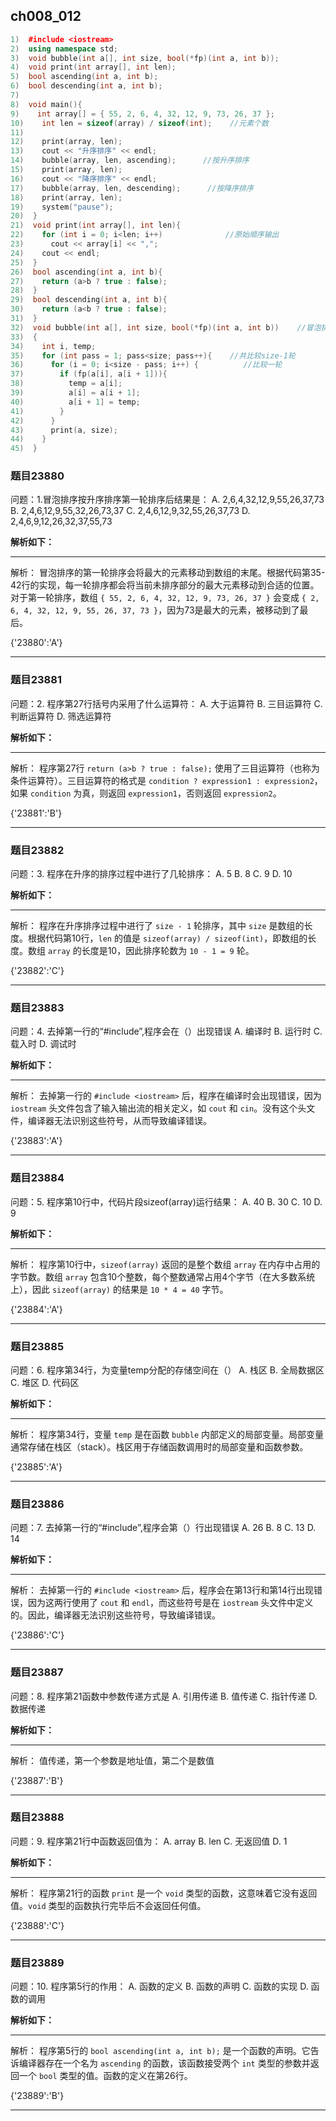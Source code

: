 ## ch008_012
``` c++
1)  #include <iostream>
2)  using namespace std;
3)  void bubble(int a[], int size, bool(*fp)(int a, int b));
4)  void print(int array[], int len);
5)  bool ascending(int a, int b);
6)  bool descending(int a, int b);
7)  
8)  void main(){
9)    int array[] = { 55, 2, 6, 4, 32, 12, 9, 73, 26, 37 };
10)    int len = sizeof(array) / sizeof(int);    //元素个数
11)  
12)    print(array, len);
13)    cout << "升序排序" << endl;
14)    bubble(array, len, ascending);      //按升序排序
15)    print(array, len);
16)    cout << "降序排序" << endl;
17)    bubble(array, len, descending);      //按降序排序
18)    print(array, len);
19)    system("pause");
20)  }
21)  void print(int array[], int len){
22)    for (int i = 0; i<len; i++)              //原始顺序输出
23)      cout << array[i] << ",";
24)    cout << endl;
25)  }
26)  bool ascending(int a, int b){
27)    return (a>b ? true : false);
28)  }
29)  bool descending(int a, int b){
30)    return (a<b ? true : false);
31)  }
32)  void bubble(int a[], int size, bool(*fp)(int a, int b))    //冒泡排序
33)  {
34)    int i, temp;
35)    for (int pass = 1; pass<size; pass++){    //共比较size-1轮
36)      for (i = 0; i<size - pass; i++) {          //比较一轮
37)        if (fp(a[i], a[i + 1])){
38)          temp = a[i];
39)          a[i] = a[i + 1];
40)          a[i + 1] = temp;
41)        }
42)      }
43)      print(a, size);
44)    }
45)  }

```
### 题目23880
问题：1.冒泡排序按升序排序第一轮排序后结果是：
A.  2,6,4,32,12,9,55,26,37,73
B.  2,4,6,12,9,55,32,26,73,37
C.  2,4,6,12,9,32,55,26,37,73
D.  2,4,6,9,12,26,32,37,55,73


**解析如下：**

------

解析：
冒泡排序的第一轮排序会将最大的元素移动到数组的末尾。根据代码第35-42行的实现，每一轮排序都会将当前未排序部分的最大元素移动到合适的位置。对于第一轮排序，数组 `{ 55, 2, 6, 4, 32, 12, 9, 73, 26, 37 }` 会变成 `{ 2, 6, 4, 32, 12, 9, 55, 26, 37, 73 }`，因为73是最大的元素，被移动到了最后。

{'23880':'A'}

------

### 题目23881
问题：2.  程序第27行括号内采用了什么运算符：
A.  大于运算符
B.  三目运算符
C.  判断运算符
D.  筛选运算符


**解析如下：**

------

解析：
程序第27行 `return (a>b ? true : false);` 使用了三目运算符（也称为条件运算符）。三目运算符的格式是 `condition ? expression1 : expression2`，如果 `condition` 为真，则返回 `expression1`，否则返回 `expression2`。

{'23881':'B'}

------

### 题目23882
问题：3.  程序在升序的排序过程中进行了几轮排序：
A.  5
B.  8
C.  9
D.  10


**解析如下：**

------

解析：
程序在升序排序过程中进行了 `size - 1` 轮排序，其中 `size` 是数组的长度。根据代码第10行，`len` 的值是 `sizeof(array) / sizeof(int)`，即数组的长度。数组 `array` 的长度是10，因此排序轮数为 `10 - 1 = 9` 轮。

{'23882':'C'}

------

### 题目23883
问题：4.  去掉第一行的“#include<iostream>”,程序会在（）出现错误
A.  编译时
B.  运行时
C.  载入时
D.  调试时


**解析如下：**

------

解析：
去掉第一行的 `#include <iostream>` 后，程序在编译时会出现错误，因为 `iostream` 头文件包含了输入输出流的相关定义，如 `cout` 和 `cin`。没有这个头文件，编译器无法识别这些符号，从而导致编译错误。

{'23883':'A'}

------

### 题目23884
问题：5.  程序第10行中，代码片段sizeof(array)运行结果：
A.  40
B.  30
C.  10
D.  9


**解析如下：**

------

解析：
程序第10行中，`sizeof(array)` 返回的是整个数组 `array` 在内存中占用的字节数。数组 `array` 包含10个整数，每个整数通常占用4个字节（在大多数系统上），因此 `sizeof(array)` 的结果是 `10 * 4 = 40` 字节。

{'23884':'A'}

------

### 题目23885
问题：6.  程序第34行，为变量temp分配的存储空间在（）
A.  栈区
B.  全局数据区
C.  堆区
D.  代码区


**解析如下：**

------

解析：
程序第34行，变量 `temp` 是在函数 `bubble` 内部定义的局部变量。局部变量通常存储在栈区（stack）。栈区用于存储函数调用时的局部变量和函数参数。

{'23885':'A'}

------

### 题目23886
问题：7.  去掉第一行的“#include<iostream>”,程序会第（）行出现错误
A.  26
B.  8
C.  13
D.  14


**解析如下：**

------

解析：
去掉第一行的 `#include <iostream>` 后，程序会在第13行和第14行出现错误，因为这两行使用了 `cout` 和 `endl`，而这些符号是在 `iostream` 头文件中定义的。因此，编译器无法识别这些符号，导致编译错误。

{'23886':'C'}

------

### 题目23887
问题：8.  程序第21函数中参数传递方式是
A.  引用传递
B.  值传递
C.  指针传递
D.  数据传递


**解析如下：**

------

解析：
值传递，第一个参数是地址值，第二个是数值

{'23887':'B'}

------

### 题目23888
问题：9.  程序第21行中函数返回值为：
A.  array
B.  len
C.  无返回值
D.  1


**解析如下：**

------

解析：
程序第21行的函数 `print` 是一个 `void` 类型的函数，这意味着它没有返回值。`void` 类型的函数执行完毕后不会返回任何值。

{'23888':'C'}

------

### 题目23889
问题：10.  程序第5行的作用：
A.  函数的定义
B.  函数的声明
C.  函数的实现
D.  函数的调用


**解析如下：**

------

解析：
程序第5行的 `bool ascending(int a, int b);` 是一个函数的声明。它告诉编译器存在一个名为 `ascending` 的函数，该函数接受两个 `int` 类型的参数并返回一个 `bool` 类型的值。函数的定义在第26行。

{'23889':'B'}

------

